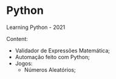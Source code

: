 # Python
Learning Python - 2021

Content: 
- Validador de Expressões Matemática;
- Automação feito com Python;
- Jogos:
   - Números Aleatórios;
